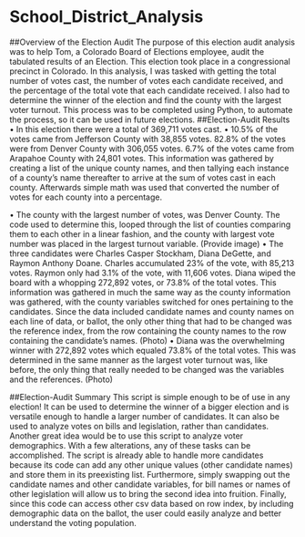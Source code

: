 # School_District_Analysis
##Overview of the Election Audit
The purpose of this election audit analysis was to help Tom, a Colorado Board of Elections employee, audit the tabulated results of an Election. This election took place in a congressional precinct in Colorado. In this analysis, I was tasked with getting the total number of votes cast, the number of votes each candidate received, and the percentage of the total vote that each candidate received. I also had to determine the winner of the election and find the county with the largest voter turnout. This process was to be completed using Python, to automate the process, so it can be used in future elections. 
##Election-Audit Results
•	In this election there were a total of 369,711 votes cast.
•	10.5% of the votes came from Jefferson County with 38,855 votes. 82.8% of the votes were from Denver County with 306,055 votes. 6.7% of the votes came from Arapahoe County with 24,801 votes. This information was gathered by creating a list of the unique county names, and then tallying each instance of a county’s name thereafter to arrive at the sum of votes cast in each county. Afterwards simple math was used that converted the number of votes for each county into a percentage.



•	The county with the largest number of votes, was Denver County. The code used to determine this, looped through the list of counties comparing them to each other in a linear fashion, and the county with largest vote number was placed in the largest turnout variable. (Provide image)
•	The three candidates were Charles Casper Stockham, Diana DeGette, and Raymon Anthony Doane. Charles accumulated 23% of the vote, with 85,213 votes. Raymon only had 3.1% of the vote, with 11,606 votes. Diana wiped the board with a whopping 272,892 votes, or 73.8% of the total votes. This information was gathered in much the same way as the county information was gathered, with the county variables switched for ones pertaining to the candidates. Since the data included candidate names and county names on each line of data, or ballot, the only other thing that had to be changed was the reference index, from the row containing the county names to the row containing the candidate’s names. (Photo)
•	 Diana was the overwhelming winner with 272,892 votes which equaled 73.8% of the total votes. This was determined in the same manner as the largest voter turnout was, like before, the only thing that really needed to be changed was the variables and the references. (Photo)

##Election-Audit Summary
This script is simple enough to be of use in any election! It can be used to determine the winner of a bigger election and is versatile enough to handle a larger number of candidates. It can also be used to analyze votes on bills and legislation, rather than candidates. Another great idea would be to use this script to analyze voter demographics. With a few alterations, any of these tasks can be accomplished. The script is already able to handle more candidates because its code can add any other unique values (other candidate names) and store them in its preexisting list. Furthermore, simply swapping out the candidate names and other candidate variables, for bill names or names of other legislation will allow us to bring the second idea into fruition. Finally, since this code can access other csv data based on row index, by including demographic data on the ballot, the user could easily analyze and better understand the voting population. 
